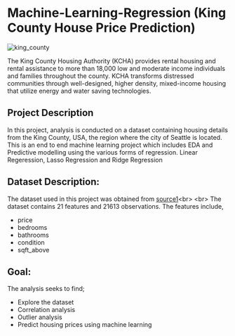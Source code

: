 # Machine-Learning-Regression (King County House Price Prediction)
![king_county](https://user-images.githubusercontent.com/63692930/130990596-fa3e1fd5-ef6f-446d-9704-ff61035d516e.jpg)


The King County Housing Authority (KCHA) provides rental housing and rental assistance to more than 18,000 low and moderate income individuals and families throughout the county. 
KCHA transforms distressed communities through well-designed, higher density, mixed-income housing that utilize energy and water saving technologies.

## Project Description 
In this project, analysis is conducted on a dataset containing housing details from the King County, USA, the region where the city of Seattle is located. 
This is an end to end machine learning project which includes EDA and Predictive modelling using the various forms of regression. Linear Regeression, Lasso Regression and Ridge Regression


## Dataset Description:
The dataset used in this project was obtained from [source1](https://www.kaggle.com/harlfoxem/housesalesprediction?)<br>
<br>
The dataset contains 21 features and  21613 observations. The features include,
* price
* bedrooms
* bathrooms
* condition
* sqft_above

## Goal:

The analysis seeks to find;

* Explore the dataset
* Correlation analysis
* Outlier analysis
* Predict housing prices using machine learning
